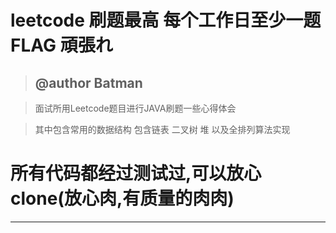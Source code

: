 leetcode 刷题最高 每个工作日至少一题 FLAG 頑張れ
=====================
> ## @author Batman

>面试所用Leetcode题目进行JAVA刷题一些心得体会

>其中包含常用的数据结构 包含链表 二叉树 堆 以及全排列算法实现

# 所有代码都经过测试过,可以放心clone(放心肉,有质量的肉肉)
----------------
